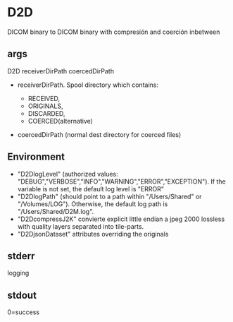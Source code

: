# D2D

DICOM binary to DICOM binary with compresión and coerción inbetween

## args
D2D receiverDirPath coercedDirPath

- receiverDirPath. Spool directory which contains: 
   - RECEIVED, 
   - ORIGINALS, 
   - DISCARDED, 
   - COERCED(alternative)

- coercedDirPath (normal dest directory for coerced files)


## Environment
- "D2DlogLevel" (authorized values: "DEBUG","VERBOSE","INFO","WARNING","ERROR","EXCEPTION"). If the variable is not set, the default log level is "ERROR"
- "D2DlogPath" (should point to a path within "/Users/Shared" or "/Volumes/LOG"). Otherwise, the default log path is "/Users/Shared/D2M.log".
- "D2DcompressJ2K" convierte explicit little endian a jpeg 2000 lossless with quality layers separated into tile-parts.
- "D2DjsonDataset" attributes overriding the originals

## stderr
logging

## stdout
0=success
